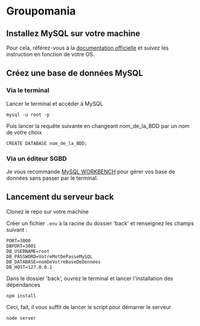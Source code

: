 # Groupomania

## Installez MySQL sur votre machine

Pour cela, référez-vous à la [documentation officielle](https://dev.mysql.com/doc/mysql-installation-excerpt/5.7/en/) et suivez les instruction en fonction de votre OS.

## Créez une base de données MySQL

### Via le terminal

Lancer le terminal et accéder à MySQL

```mysql -u root -p```

Puis lancer la requête suivante en changeant nom_de_la_BDD par un nom de votre choix

```CREATE DATABASE nom_de_la_BDD;```

### Via un éditeur SGBD

Je vous recommande [MySQL WORKBENCH](https://dev.mysql.com/doc/workbench/en/) pour gérer vos base de données sans passer par le terminal.

## Lancement du serveur back

Clonez le repo sur votre machine

Créer un fichier <code>.env</code> à la racine du dossier 'back' et renseignez les champs suivant :

```
PORT=3000
DBPORT=3001
DB_USERNAME=root
DB_PASSWORD=VotreMotDePasseMySQL
DB_DATABASE=nomDeVotreBaseDeDonnées
DB_HOST=127.0.0.1
```

Dans le dossier 'back', ouvrez le terminal et lancer l'installation des dépendances

```npm install```

Ceci, fait, il vous suffit de lancer le script pour démarrer le serveur

```node server```


